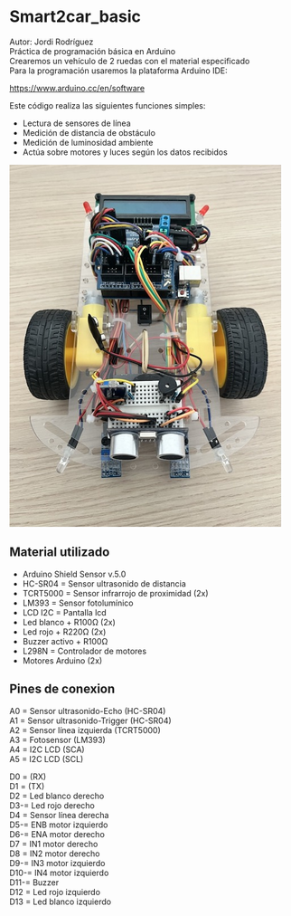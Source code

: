 # Smart2car_basic

Autor: Jordi Rodríguez  
Práctica de programación básica en Arduino   
Crearemos un vehículo de 2 ruedas con el material especificado  
Para la programación usaremos la plataforma Arduino IDE:  

https://www.arduino.cc/en/software

Este código realiza las siguientes funciones simples:  
- Lectura de sensores de línea  
- Medición de distancia de obstáculo  
- Medición de luminosidad ambiente  
- Actúa sobre motores y luces según los datos recibidos  
  
![Imagen Smart2car acabado](Smart2car_final.jpeg)  


## Material utilizado

- Arduino Shield Sensor v.5.0
- HC-SR04 = Sensor ultrasonido de distancia
- TCRT5000 = Sensor infrarrojo de proximidad (2x)
- LM393 = Sensor fotolumínico
- LCD I2C = Pantalla lcd
- Led blanco + R100Ω (2x)
- Led rojo + R220Ω (2x)
- Buzzer activo + R100Ω  
- L298N = Controlador de motores
- Motores Arduino (2x)
  

## Pines de conexion

A0 = Sensor ultrasonido-Echo (HC-SR04)  
A1 = Sensor ultrasonido-Trigger (HC-SR04)  
A2 = Sensor línea izquierda (TCRT5000)  
A3 = Fotosensor (LM393)  
A4 = I2C LCD (SCA)  
A5 = I2C LCD (SCL)  

D0 = (RX)  
D1 = (TX)  
D2 = Led blanco derecho  
D3-= Led rojo derecho  
D4 = Sensor línea derecha   
D5-= ENB motor izquierdo  
D6-= ENA motor derecho  
D7 = IN1 motor derecho  
D8 = IN2 motor derecho  
D9-= IN3 motor izquierdo  
D10-= IN4 motor izquierdo  
D11-= Buzzer  
D12 = Led rojo izquierdo   
D13 = Led blanco izquierdo  
